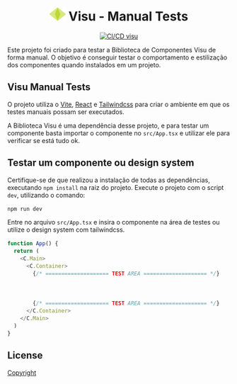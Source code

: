 <p align="center">
  <h1 align="center">
    <picture>
      <img alt="Visu" src="../../packages/visu/public/visu.svg" height="30px" />
    </picture>
    Visu - Manual Tests
  </h1>
</p>

<p align="center">
  <a href="https://github.com/Coaktion/Droz-Visu/actions/workflows/build-and-test.js.yml">
    <img src="https://github.com/Coaktion/Droz-Visu/actions/workflows/build-and-test.js.yml/badge.svg" alt="CI/CD visu">
  </a>
</p>

Este projeto foi criado para testar a Biblioteca de Componentes Visu de forma manual. O objetivo é conseguir testar o comportamento e estilização dos componentes quando instalados em um projeto.

## Visu Manual Tests

O projeto utiliza o [Vite](https://vitejs.dev/), [React](https://pt-br.reactjs.org/) e [Tailwindcss](https://tailwindcss.com/) para criar o ambiente em que os testes manuais possam ser executados.

A Biblioteca Visu é uma dependência desse projeto, e para testar um componente basta importar o componente no `src/App.tsx` e utilizar ele para verificar se está tudo ok.
## Testar um componente ou design system

Certifique-se de que realizou a instalação de todas as dependências, executando `npm install` na raiz do projeto.
Execute o projeto com o script `dev`, utilizando o comando:

```bash
npm run dev
```

Entre no arquivo `src/App.tsx` e insira o componente na área de testes ou utilize o design system com tailwindcss.


```typescript
function App() {
  return (
    <C.Main>
      <C.Container>
        {/* ==================== TEST AREA ==================== */}



        {/* ==================== TEST AREA ==================== */}
      </C.Container>
    </C.Main>
  )
}
```



## License

[Copyright](./LICENSE)
